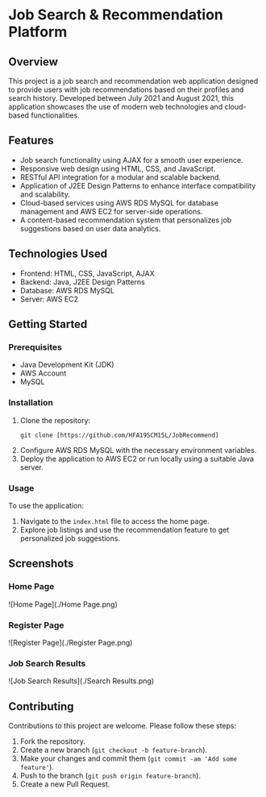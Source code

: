 # Job Search & Recommendation Platform

## Overview
This project is a job search and recommendation web application designed to provide users with job recommendations based on their profiles and search history. Developed between July 2021 and August 2021, this application showcases the use of modern web technologies and cloud-based functionalities.

## Features
- Job search functionality using AJAX for a smooth user experience.
- Responsive web design using HTML, CSS, and JavaScript.
- RESTful API integration for a modular and scalable backend.
- Application of J2EE Design Patterns to enhance interface compatibility and scalability.
- Cloud-based services using AWS RDS MySQL for database management and AWS EC2 for server-side operations.
- A content-based recommendation system that personalizes job suggestions based on user data analytics.

## Technologies Used
- Frontend: HTML, CSS, JavaScript, AJAX
- Backend: Java, J2EE Design Patterns
- Database: AWS RDS MySQL
- Server: AWS EC2

## Getting Started

### Prerequisites
- Java Development Kit (JDK)
- AWS Account
- MySQL

### Installation
1. Clone the repository:
   ```
   git clone [https://github.com/HFA19SCM15L/JobRecommend]
   ```
2. Configure AWS RDS MySQL with the necessary environment variables.
3. Deploy the application to AWS EC2 or run locally using a suitable Java server.

### Usage
To use the application:
1. Navigate to the `index.html` file to access the home page.
2. Explore job listings and use the recommendation feature to get personalized job suggestions.

## Screenshots

### Home Page
![Home Page](./Home Page.png)

### Register Page
![Register Page](./Register Page.png)

### Job Search Results
![Job Search Results](./Search Results.png)


## Contributing
Contributions to this project are welcome. Please follow these steps:

1. Fork the repository.
2. Create a new branch (`git checkout -b feature-branch`).
3. Make your changes and commit them (`git commit -am 'Add some feature'`).
4. Push to the branch (`git push origin feature-branch`).
5. Create a new Pull Request.
